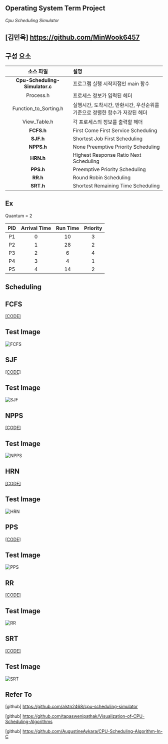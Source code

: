 ## Operating System Term Project

*Cpu Scheduling Simulator*

## [김민욱] https://github.com/MinWook6457


## 구성 요소
| 소스 파일 | 설명 |
|:---:|:---|
| **Cpu-Scheduling-Simulator.c** | 프로그램 실행 시작지점인 main 함수 |
| Process.h | 프로세스 정보가 입력된 헤더 |
| Function_to_Sorting.h | 실행시간, 도착시간, 반환시간, 우선순위를 기준으로 정렬한 함수가 저장된 헤더 |
| View_Table.h | 각 프로세스의 정보를 출력할 헤더 |
| **FCFS.h** | First Come First Service Scheduling |
| **SJF.h** | Shortest Job First Scheduling |
| **NPPS.h** | None Preemptive Priority Scheduling |
| **HRN.h** | Highest Response Ratio Next Scheduling |
| **PPS.h** | Preemptive Priority Scheduling |
| **RR.h** | Round Robin Scheduling |
| **SRT.h** | Shortest Remaining Time Scheduling |

## Ex
Quantum = 2

|PID|Arrival Time|Run Time|Priority|
|:-:|:-:|:-:|:-:|
|P1|0|10|3|
|P2|1|28|2|
|P3|2|6|4|
|P4|3|4|1|
|P5|4|14|2|


## Scheduling

## FCFS
[[CODE]](https://github.com/MinWook6457/cpu-scheduling-simulator/blob/master/20194024%20%EA%B9%80%EB%AF%BC%EC%9A%B1%20%EC%9A%B4%EC%98%81%EC%B2%B4%EC%A0%9C%20%ED%85%80%ED%94%84%EB%A1%9C%EC%A0%9D%ED%8A%B8/FCFS.h)


## Test Image
![FCFS](https://user-images.githubusercontent.com/103114126/237011748-4e807122-1b16-4560-a591-48848308c260.PNG)

## SJF
[[CODE]](https://github.com/MinWook6457/cpu-scheduling-simulator/blob/master/20194024%20%EA%B9%80%EB%AF%BC%EC%9A%B1%20%EC%9A%B4%EC%98%81%EC%B2%B4%EC%A0%9C%20%ED%85%80%ED%94%84%EB%A1%9C%EC%A0%9D%ED%8A%B8/SJF.h)


## Test Image
![SJF](https://github.com/MinWook6457/cpu-scheduling-simulator/assets/103114126/2dfd5916-c6fe-4e65-96df-ee146c68a4f5)

## NPPS
[[CODE]](https://github.com/MinWook6457/cpu-scheduling-simulator/blob/master/20194024%20%EA%B9%80%EB%AF%BC%EC%9A%B1%20%EC%9A%B4%EC%98%81%EC%B2%B4%EC%A0%9C%20%ED%85%80%ED%94%84%EB%A1%9C%EC%A0%9D%ED%8A%B8/NPPS.h)


## Test Image
![NPPS](https://github.com/MinWook6457/cpu-scheduling-simulator/assets/103114126/75f34af7-74b2-4093-a7ee-995f73a9d298)

## HRN
[[CODE]](https://github.com/MinWook6457/cpu-scheduling-simulator/blob/master/20194024%20%EA%B9%80%EB%AF%BC%EC%9A%B1%20%EC%9A%B4%EC%98%81%EC%B2%B4%EC%A0%9C%20%ED%85%80%ED%94%84%EB%A1%9C%EC%A0%9D%ED%8A%B8/HRN.h)


## Test Image
![HRN](https://github.com/MinWook6457/cpu-scheduling-simulator/assets/103114126/88efccac-89b2-4910-93aa-d29b7fbfc9fa)

## PPS
[[CODE]](https://github.com/MinWook6457/cpu-scheduling-simulator/blob/master/20194024%20%EA%B9%80%EB%AF%BC%EC%9A%B1%20%EC%9A%B4%EC%98%81%EC%B2%B4%EC%A0%9C%20%ED%85%80%ED%94%84%EB%A1%9C%EC%A0%9D%ED%8A%B8/PPS.h)


## Test Image
![PPS](https://github.com/MinWook6457/cpu-scheduling-simulator/assets/103114126/d5150c3a-8dbb-4807-9b5f-9f47649e84be)

## RR
[[CODE]](https://github.com/MinWook6457/cpu-scheduling-simulator/blob/master/20194024%20%EA%B9%80%EB%AF%BC%EC%9A%B1%20%EC%9A%B4%EC%98%81%EC%B2%B4%EC%A0%9C%20%ED%85%80%ED%94%84%EB%A1%9C%EC%A0%9D%ED%8A%B8/RR.h)


## Test Image
![RR](https://github.com/MinWook6457/cpu-scheduling-simulator/assets/103114126/26346f73-66d6-4f24-9364-19393ecb189d)

## SRT
[[CODE]](https://github.com/MinWook6457/cpu-scheduling-simulator/blob/master/20194024%20%EA%B9%80%EB%AF%BC%EC%9A%B1%20%EC%9A%B4%EC%98%81%EC%B2%B4%EC%A0%9C%20%ED%85%80%ED%94%84%EB%A1%9C%EC%A0%9D%ED%8A%B8/SRT.h)

## Test Image
![SRT](https://github.com/MinWook6457/cpu-scheduling-simulator/assets/103114126/2a403e64-283a-4731-8be5-834314be0ce1)





## Refer To
[github] https://github.com/alstn2468/cpu-scheduling-simulator

[github] https://github.com/tapaswenipathak/Visualization-of-CPU-Scheduling-Algorithms

[github] https://github.com/AugustineAykara/CPU-Scheduling-Algorithm-In-C 
